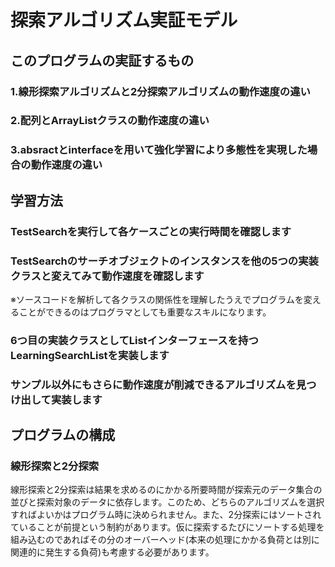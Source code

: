 # 探索アルゴリズム実証モデル
## このプログラムの実証するもの
### 1.線形探索アルゴリズムと2分探索アルゴリズムの動作速度の違い
### 2.配列とArrayListクラスの動作速度の違い
### 3.absractとinterfaceを用いて強化学習により多態性を実現した場合の動作速度の違い
## 学習方法
### TestSearchを実行して各ケースごとの実行時間を確認します
### TestSearchのサーチオブジェクトのインスタンスを他の5つの実装クラスと変えてみて動作速度を確認します
※ソースコードを解析して各クラスの関係性を理解したうえでプログラムを変えることができるのはプログラマとしても重要なスキルになります。
### 6つ目の実装クラスとしてListインターフェースを持つLearningSearchListを実装します
### サンプル以外にもさらに動作速度が削減できるアルゴリズムを見つけ出して実装します
## プログラムの構成
### 線形探索と2分探索
線形探索と2分探索は結果を求めるのにかかる所要時間が探索元のデータ集合の並びと探索対象のデータに依存します。このため、どちらのアルゴリズムを選択すればよいかはプログラム時に決められません。また、2分探索にはソートされていることが前提という制約があります。仮に探索するたびにソートする処理を組み込むのであればその分のオーバーヘッド(本来の処理にかかる負荷とは別に関連的に発生する負荷)も考慮する必要があります。
